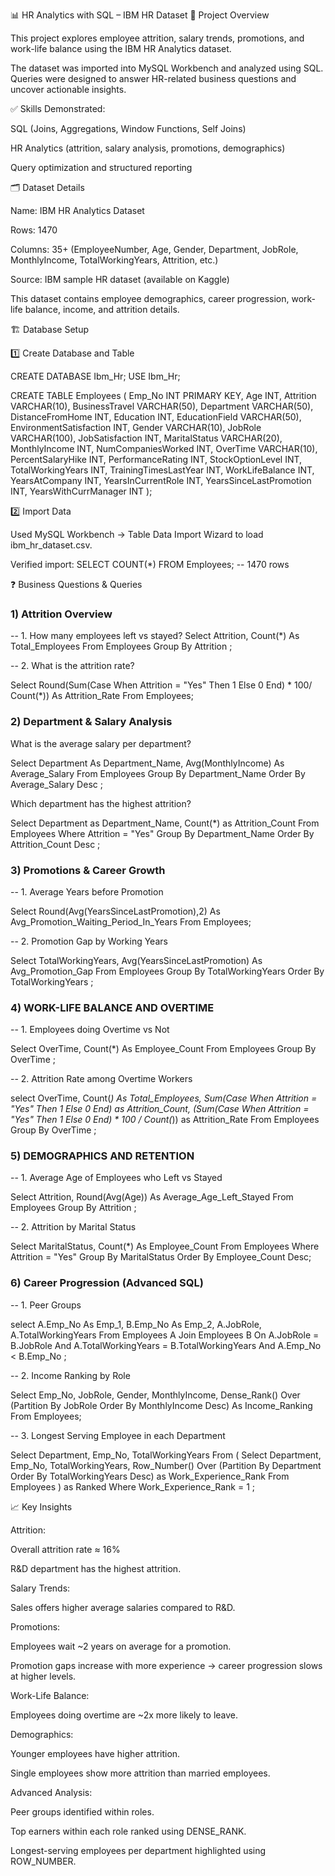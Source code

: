 📊 HR Analytics with SQL – IBM HR Dataset
📌 Project Overview

This project explores employee attrition, salary trends, promotions, and work-life balance using the IBM HR Analytics dataset.

The dataset was imported into MySQL Workbench and analyzed using SQL.
Queries were designed to answer HR-related business questions and uncover actionable insights.

✅ Skills Demonstrated:

SQL (Joins, Aggregations, Window Functions, Self Joins)

HR Analytics (attrition, salary analysis, promotions, demographics)

Query optimization and structured reporting

🗂 Dataset Details

Name: IBM HR Analytics Dataset

Rows: 1470

Columns: 35+ (EmployeeNumber, Age, Gender, Department, JobRole, MonthlyIncome, TotalWorkingYears, Attrition, etc.)

Source: IBM sample HR dataset (available on Kaggle)

This dataset contains employee demographics, career progression, work-life balance, income, and attrition details.

🏗 Database Setup

1️⃣ Create Database and Table

CREATE DATABASE Ibm_Hr;
USE Ibm_Hr;

CREATE TABLE Employees (
    Emp_No INT PRIMARY KEY,
    Age INT,
    Attrition VARCHAR(10),
    BusinessTravel VARCHAR(50),
    Department VARCHAR(50),
    DistanceFromHome INT,
    Education INT,
    EducationField VARCHAR(50),
    EnvironmentSatisfaction INT,
    Gender VARCHAR(10),
    JobRole VARCHAR(100),
    JobSatisfaction INT,
    MaritalStatus VARCHAR(20),
    MonthlyIncome INT,
    NumCompaniesWorked INT,
    OverTime VARCHAR(10),
    PercentSalaryHike INT,
    PerformanceRating INT,
    StockOptionLevel INT,
    TotalWorkingYears INT,
    TrainingTimesLastYear INT,
    WorkLifeBalance INT,
    YearsAtCompany INT,
    YearsInCurrentRole INT,
    YearsSinceLastPromotion INT,
    YearsWithCurrManager INT
);

2️⃣ Import Data

Used MySQL Workbench → Table Data Import Wizard to load ibm_hr_dataset.csv.

Verified import:
SELECT COUNT(*) FROM Employees;  -- 1470 rows

❓ Business Questions & Queries
### 1) Attrition Overview

-- 1. How many employees left vs stayed?
Select 
     Attrition, Count(*) As Total_Employees
     From Employees
     Group By Attrition ;

-- 2. What is the attrition rate?

Select 
     Round(Sum(Case When Attrition = "Yes" Then 1 Else 0 End) * 100/ Count(*)) As Attrition_Rate
     From Employees;

### 2) Department & Salary Analysis

What is the average salary per department?

Select 
     Department As Department_Name, Avg(MonthlyIncome) As Average_Salary 
     From Employees Group By Department_Name
	 Order By Average_Salary Desc ;

Which department has the highest attrition?

Select 
     Department as Department_Name, Count(*) as Attrition_Count
     From Employees 
     Where Attrition = "Yes"
     Group By Department_Name
     Order By Attrition_Count 
     Desc ;

### 3) Promotions & Career Growth

-- 1. Average Years before Promotion

Select 
     Round(Avg(YearsSinceLastPromotion),2) As Avg_Promotion_Waiting_Period_In_Years
     From Employees;

-- 2. Promotion Gap by Working Years

Select
     TotalWorkingYears, Avg(YearsSinceLastPromotion) As Avg_Promotion_Gap
     From Employees 
     Group By TotalWorkingYears
     Order By TotalWorkingYears ;

### 4) WORK-LIFE BALANCE AND OVERTIME

-- 1. Employees doing Overtime vs Not

Select 
     OverTime, Count(*) As Employee_Count
     From Employees
     Group By OverTime ;
     
-- 2. Attrition Rate among Overtime Workers

select 
     OverTime, Count(*) As Total_Employees,
     Sum(Case When Attrition = "Yes" Then 1 Else 0 End) as Attrition_Count,
     (Sum(Case When Attrition = "Yes" Then 1 Else 0 End) * 100 / Count(*)) as Attrition_Rate
     From Employees
     Group By OverTime ;

### 5) DEMOGRAPHICS AND RETENTION

-- 1. Average Age of Employees who Left vs Stayed

Select 
	 Attrition, Round(Avg(Age)) As Average_Age_Left_Stayed
     From Employees
     Group By Attrition ;
     
-- 2. Attrition by Marital Status

Select 
     MaritalStatus, Count(*) As Employee_Count
	 From Employees
     Where Attrition = "Yes"
     Group By MaritalStatus
     Order By Employee_Count Desc;

### 6) Career Progression (Advanced SQL)

-- 1. Peer Groups

select 
     A.Emp_No As Emp_1, B.Emp_No As Emp_2,
     A.JobRole, A.TotalWorkingYears
     From Employees A 
     Join Employees B
     On A.JobRole = B.JobRole
     And A.TotalWorkingYears = B.TotalWorkingYears
     And A.Emp_No < B.Emp_No ;
     
-- 2. Income Ranking by Role 

Select 
     Emp_No, JobRole, Gender, MonthlyIncome,
     Dense_Rank() Over (Partition By JobRole Order By MonthlyIncome Desc) As Income_Ranking
     From Employees;
     
-- 3. Longest Serving Employee in each Department

Select 
     Department, Emp_No, TotalWorkingYears
     From (
         Select
			  Department, Emp_No, TotalWorkingYears,
              Row_Number() Over (Partition By Department Order By TotalWorkingYears Desc) as Work_Experience_Rank
			  From Employees ) as Ranked
			  Where Work_Experience_Rank = 1 ;

📈 Key Insights

Attrition:

Overall attrition rate ≈ 16%

R&D department has the highest attrition.

Salary Trends:

Sales offers higher average salaries compared to R&D.

Promotions:

Employees wait ~2 years on average for a promotion.

Promotion gaps increase with more experience → career progression slows at higher levels.

Work-Life Balance:

Employees doing overtime are ~2x more likely to leave.

Demographics:

Younger employees have higher attrition.

Single employees show more attrition than married employees.

Advanced Analysis:

Peer groups identified within roles.

Top earners within each role ranked using DENSE_RANK.

Longest-serving employees per department highlighted using ROW_NUMBER.
